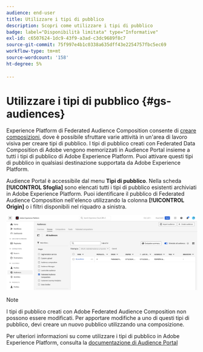 ```yaml
---
audience: end-user
title: Utilizzare i tipi di pubblico
description: Scopri come utilizzare i tipi di pubblico
badge: label="Disponibilità limitata" type="Informative"
exl-id: c6507624-1dc9-43f9-a3ad-c3dc9689f8c7
source-git-commit: 75f997e4b1c0338a635dff43e2254757fbc5ec69
workflow-type: tm+mt
source-wordcount: '158'
ht-degree: 5%

---
```


# Utilizzare i tipi di pubblico {#gs-audiences}

Experience Platform di Federated Audience Composition consente di [creare composizioni](../compositions/gs-compositions.md), dove è possibile sfruttare varie attività in un&#39;area di lavoro visiva per creare tipi di pubblico. I tipi di pubblico creati con Federated Data Composition di Adobe vengono memorizzati in Audience Portal insieme a tutti i tipi di pubblico di Adobe Experience Platform. Puoi attivare questi tipi di pubblico in qualsiasi destinazione supportata da Adobe Experience Platform.

Audience Portal è accessibile dal menu **Tipi di pubblico**. Nella scheda **[!UICONTROL Sfoglia]** sono elencati tutti i tipi di pubblico esistenti archiviati in Adobe Experience Platform. Puoi identificare il pubblico di Federated Audience Composition nell&#39;elenco utilizzando la colonna **[!UICONTROL Origin]** o i filtri disponibili nel riquadro a sinistra.

![](assets/audiences-list.png)

>[!NOTE]
>
>I tipi di pubblico creati con Adobe Federated Audience Composition non possono essere modificati. Per apportare modifiche a uno di questi tipi di pubblico, devi creare un nuovo pubblico utilizzando una composizione.

Per ulteriori informazioni su come utilizzare i tipi di pubblico in Adobe Experience Platform, consulta la [documentazione di Audience Portal](https://experienceleague.adobe.com/en/docs/experience-platform/segmentation/ui/audience-portal)
